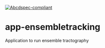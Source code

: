 [![Abcdspec-compliant](https://img.shields.io/badge/ABCD_Spec-v1.0-green.svg)](https://github.com/brain-life/abcd-spec)

# app-ensembletracking

Application to run ensemble tractography



